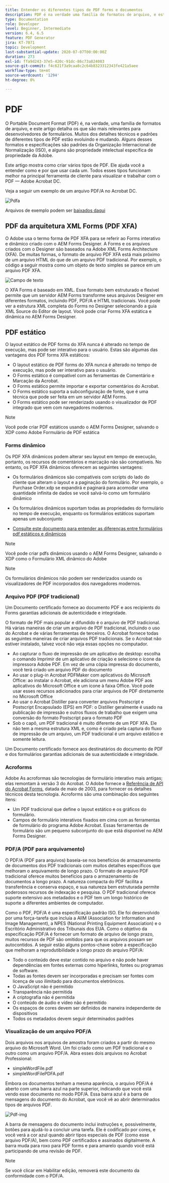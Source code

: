```yaml
---
title: Entender os diferentes tipos de PDF forms e documentos
description: PDF é na verdade uma família de formatos de arquivo, e este artigo descreve os tipos de PDF que são importantes e relevantes para os desenvolvedores de formulários.
type: Documentation
role: Developer
level: Beginner, Intermediate
version: 6.4, 6.5
feature: PDF Generator
jira: KT-7071
topic: Development
last-substantial-update: 2020-07-07T00:00:00Z
duration: 273
exl-id: ffa9d243-37e5-420c-91dc-86c73a824083
source-git-commit: f4c621f3a9caa8c2c64b8323312343fe421a5aee
workflow-type: tm+mt
source-wordcount: '1294'
ht-degree: 0%

---
```


# PDF

O Portable Document Format (PDF) é, na verdade, uma família de formatos de arquivo, e este artigo detalha os que são mais relevantes para desenvolvedores de formulários. Muitos dos detalhes técnicos e padrões de diferentes tipos de PDF estão evoluindo e mudando. Alguns desses formatos e especificações são padrões da Organização Internacional de Normalização (ISO), e alguns são propriedade intelectual específica de propriedade da Adobe.

Este artigo mostra como criar vários tipos de PDF. Ele ajuda você a entender como e por que usar cada um. Todos esses tipos funcionam melhor na principal ferramenta de cliente para visualizar e trabalhar com o PDF — Adobe Acrobat DC.

Veja a seguir um exemplo de um arquivo PDF/A no Acrobat DC.

![Pdfa](assets/pdfa-file-in-acrobat.png)

Arquivos de exemplo podem ser [baixados daqui](assets/pdf-file-types.zip)

## PDF da arquitetura XML Forms (PDF XFA)

O Adobe usa o termo forma de PDF XFA para se referir ao Forms interativo e dinâmico criado com o AEM Forms Designer. A Forms e os arquivos criados com o Designer são baseados na Adobe XML Forms Architecture (XFA). De muitas formas, o formato de arquivo PDF XFA está mais próximo de um arquivo HTML do que de um arquivo PDF tradicional. Por exemplo, o código a seguir mostra como um objeto de texto simples se parece em um arquivo PDF XFA.

![Campo de texto](assets/text-field.JPG)

O XFA Forms é baseado em XML. Esse formato bem estruturado e flexível permite que um servidor AEM Forms transforme seus arquivos Designer em diferentes formatos, incluindo PDF, PDF/A e HTML tradicionais. Você pode ver a estrutura XML completa do Forms no Designer selecionando a guia XML Source do Editor de layout. Você pode criar Forms XFA estática e dinâmica no AEM Forms Designer.

## PDF estático

O layout estático de PDF forms do XFA nunca é alterado no tempo de execução, mas pode ser interativo para o usuário. Estas são algumas das vantagens dos PDF forms XFA estáticos:

* O layout estático de PDF forms do XFA nunca é alterado no tempo de execução, mas pode ser interativo para o usuário.
* O Forms estático é compatível com as ferramentas de Comentário e Marcação da Acrobat.
* O Forms estático permite importar e exportar comentários do Acrobat.
* O Forms estático suporta a subconfiguração de fonte, que é uma técnica que pode ser feita em um servidor AEM Forms.
* O Forms estático pode ser renderizado usando o visualizador de PDF integrado que vem com navegadores modernos.

>[!NOTE]
>
> Você pode criar PDF estáticos usando o AEM Forms Designer, salvando o XDP como Adobe Formulário de PDF estática



### Forms dinâmico

Os PDF XFA dinâmicos podem alterar seu layout em tempo de execução, portanto, os recursos de comentários e marcação não são compatíveis. No entanto, os PDF XFA dinâmicos oferecem as seguintes vantagens:

* Os formulários dinâmicos são compatíveis com scripts do lado do cliente que alteram o layout e a paginação do formulário. Por exemplo, o Purchase Order.xdp se expandirá e paginará para acomodar uma quantidade infinita de dados se você salvá-lo como um formulário dinâmico
* Os formulários dinâmicos suportam todas as propriedades do formulário no tempo de execução, enquanto os formulários estáticos suportam apenas um subconjunto

* [Consulte este documento para entender as diferenças entre formulários pdf estáticos e dinâmicos](https://experienceleague.adobe.com/docs/experience-manager-learn/forms/document-services/pdf-forms-and-documents.html#:~:text=Dynamic%20forms%20support%20all%20the,forms%20support%20only%20a%20subset)

>[!NOTE]
>
> Você pode criar pdfs dinâmicos usando o AEM Forms Designer, salvando o XDP como o Formulário XML dinâmico do Adobe

>[!NOTE]
>
> Os formulários dinâmicos não podem ser renderizados usando os visualizadores de PDF incorporados dos navegadores modernos.

### Arquivo PDF (PDF tradicional)

Um Documento certificado fornece ao documento PDF e aos recipients do Forms garantias adicionais de autenticidade e integridade.

O formato de PDF mais popular e difundido é o arquivo de PDF tradicional. Há várias maneiras de criar um arquivo de PDF tradicional, incluindo o uso do Acrobat e de várias ferramentas de terceiros. O Acrobat fornece todas as seguintes maneiras de criar arquivos PDF tradicionais. Se o Acrobat não estiver instalado, talvez você não veja essas opções no computador.

* Ao capturar o fluxo de impressão de um aplicativo de desktop: escolha o comando Imprimir de um aplicativo de criação e selecione o ícone da impressora Adobe PDF. Em vez de uma cópia impressa do documento, você terá criado um arquivo PDF do documento
* Ao usar o plug-in Acrobat PDFMaker com aplicativos do Microsoft Office: ao instalar o Acrobat, ele adiciona um menu Adobe PDF aos aplicativos do Microsoft Office e um ícone à faixa Office. Você pode usar esses recursos adicionados para criar arquivos de PDF diretamente no Microsoft Office
* Ao usar o Acrobat Distiller para converter arquivos Postscript e Postscript Encapsulado (EPS) em PDF: o Distiller geralmente é usado na publicação de impressão e outros fluxos de trabalho que exigem uma conversão do formato Postscript para o formato PDF
* Sob o capô, um PDF tradicional é muito diferente de um PDF XFA. Ele não tem a mesma estrutura XML e, como é criado pela captura do fluxo de impressão de um arquivo, um PDF tradicional é um arquivo estático e somente leitura.

Um Documento certificado fornece aos destinatários do documento de PDF e dos formulários garantias adicionais de sua autenticidade e integridade.

### Acroforms

Adobe As acroformas são tecnologias de formulário interativo mais antigas; elas remontam à versão 3 do Acrobat. O Adobe fornece a [Referência de API do Acrobat Forms](assets/FormsAPIReference.pdf), datada de maio de 2003, para fornecer os detalhes técnicos desta tecnologia. Acroforms são uma combinação dos
seguintes itens:

* Um PDF tradicional que define o layout estático e os gráficos do formulário.
* Campos de formulário interativos fixados em cima com as ferramentas de formulário do programa Adobe Acrobat. Essas ferramentas de formulário são um pequeno subconjunto do que está disponível no AEM Forms Designer.

### PDF/A (PDF para arquivamento)

O PDF/A (PDF para arquivos) baseia-se nos benefícios de armazenamento de documentos dos PDF tradicionais com muitos detalhes específicos que melhoram o arquivamento de longo prazo. O formato de arquivo PDF tradicional oferece muitos benefícios para o armazenamento de documentos a longo prazo. A natureza compacta do PDF facilita a transferência e conserva espaço, e sua natureza bem estruturada permite poderosos recursos de indexação e pesquisa. O PDF tradicional oferece suporte extensivo aos metadados e o PDF tem um longo histórico de suporte a diferentes ambientes de computador.

Como o PDF, PDF/A é uma especificação padrão ISO. Ele foi desenvolvido por uma força-tarefa que incluía a AIIM (Association for Information and Image Management), a NPES (National Printing Equipment Association) e o Escritório Administrativo dos Tribunais dos EUA. Como o objetivo da especificação PDF/A é fornecer um formato de arquivo de longo prazo, muitos recursos de PDF são omitidos para que os arquivos possam ser autocontidos. A seguir estão alguns pontos-chave sobre a especificação que melhoram a reprodutibilidade a longo prazo do arquivo PDF/A:

* Todo o conteúdo deve estar contido no arquivo e não pode haver dependências em fontes externas como hiperlinks, fontes ou programas de software.
* Todas as fontes devem ser incorporadas e precisam ser fontes com licença de uso ilimitado para documentos eletrônicos.
* O JavaScript não é permitido
* Transparência não permitida
* A criptografia não é permitida
* O conteúdo de áudio e vídeo não é permitido
* Os espaços de cores devem ser definidos de maneira independente de dispositivos
* Todos os metadados devem seguir determinados padrões

### Visualização de um arquivo PDF/A

Dois arquivos nos arquivos de amostra foram criados a partir do mesmo arquivo do Microsoft Word. Um foi criado como um PDF tradicional e o outro como um arquivo PDF/A. Abra esses dois arquivos no Acrobat Professional:

* simpleWordFile.pdf
* simpleWordFilePDFA.pdf

Embora os documentos tenham a mesma aparência, o arquivo PDF/A é aberto com uma barra azul na parte superior, indicando que você está vendo esse documento no modo PDF/A. Essa barra azul é a barra de mensagens do documento do Acrobat, que você vê ao abrir determinados tipos de arquivos PDF.

![Pdf-img](assets/pdfa-message.png)

A barra de mensagens do documento inclui instruções e, possivelmente, botões para ajudá-lo a concluir uma tarefa. Ele é codificado por cores, e você verá a cor azul quando abrir tipos especiais de PDF (como esse arquivo PDF/A), bem como PDF certificados e assinados digitalmente. A barra muda para roxo para PDF forms e para amarelo quando você está participando de uma revisão de PDF.

>[!NOTE]
>
> Se você clicar em Habilitar edição, removerá este documento da conformidade com o PDF/A.
